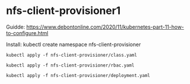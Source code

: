 # nfs-client-provisioner1
Guidde: https://www.debontonline.com/2020/11/kubernetes-part-11-how-to-configure.html

Install:
	kubectl create namespace nfs-client-provisioner 

	kubectl apply -f nfs-client-provisioner/class.yaml

	kubectl apply -f nfs-client-provisioner/rbac.yaml

	kubectl apply -f nfs-client-provisioner/deployment.yaml
